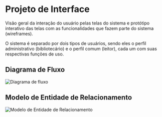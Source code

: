 
# Projeto de Interface

Visão geral da interação do usuário pelas telas do sistema e protótipo interativo das telas com as funcionalidades que fazem parte do sistema (wireframes).

O sistema é separado por dois tipos de usuários, sendo eles o perfil administrativo (bibliotecário) e o perfil comum (leitor), cada um com suas respectivas funções de uso.

## Diagrama de Fluxo

![Diagrama de fluxo](https://github.com/ICEI-PUC-Minas-PMV-ADS/pmv-ads-2023-2-e2-proj-int-t1-time1-projetobiblioteca/assets/131215693/91c1571f-7c54-4181-b783-bab4426f5c30)

## Modelo de Entidade de Relacionamento

![Modelo de Entidade de Relacionamento](https://github.com/ICEI-PUC-Minas-PMV-ADS/pmv-ads-2023-2-e2-proj-int-t1-time1-projetobiblioteca/assets/101235591/7c34cbac-9f9f-4f82-ae69-9334bc5fa94c)
